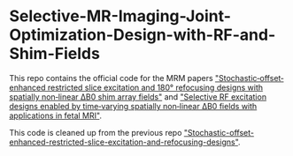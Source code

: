# Selective-MR-Imaging-Joint-Optimization-Design-with-RF-and-Shim-Fields
This repo contains the official code for the MRM papers ["Stochastic‐offset‐enhanced restricted slice excitation and 180° refocusing designs with spatially non‐linear ΔB0 shim array fields"]((https://onlinelibrary.wiley.com/doi/full/10.1002/mrm.29827)) and ["Selective RF excitation designs enabled by time‐varying spatially non‐linear ΔB0 fields with applications in fetal MRI"]((https://onlinelibrary.wiley.com/doi/full/10.1002/mrm.29114)).

This code is cleaned up from the previous repo ["Stochastic-offset-enhanced-restricted-slice-excitation-and-refocusing-designs"](https://github.com/molinzhang/Stochastic-offset-enhanced-restricted-slice-excitation-and-refocusing-designs).
